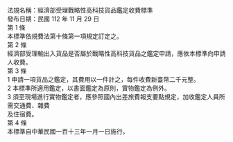 法規名稱：經濟部受理戰略性高科技貨品鑑定收費標準  
發布日期：民國 112 年 11 月 29 日  
第 1 條  
本標準依規費法第十條第一項規定訂定之。  
第 2 條  
經濟部受理輸出入貨品是否屬於戰略性高科技貨品之鑑定申請，應依本標準向申請人收費。  
第 3 條  
1 申請一項貨品之鑑定，其費用以一件計之，每件收費新臺幣二千元整。  
2 本標準所適用鑑定，以書面鑑定為原則，實物鑑定為例外。  
3 須至現場進行實物鑑定者，應參照國內出差旅費報支要點規定，加收鑑定人員所需交通費、雜費  
及住宿費。  
第 4 條  
本標準自中華民國一百十三年一月一日施行。  


